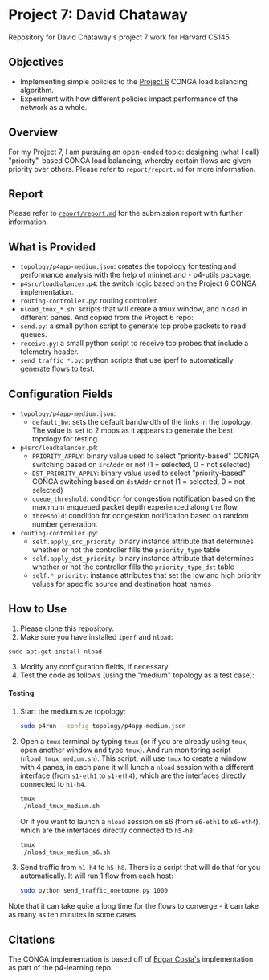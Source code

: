 # Project 7: David Chataway
Repository for David Chataway's project 7 work for Harvard CS145.

## Objectives
- Implementing simple policies to the [Project 6](https://github.com/Harvard-CS145/cs145-21-project6-dchataway) CONGA load balancing algorithm.
- Experiment with how different policies impact performance of the network as a whole.

## Overview
For my Project 7, I am pursuing an open-ended topic: designing (what I call) "priority"-based CONGA load balancing, whereby certain flows are given priority over others. Please refer to `report/report.md` for more information.

## Report
Please refer to [`report/report.md`](https://github.com/dchataway/cs145-21-project7-dchataway/blob/main/report/report.md) for the submission report with further information.

## What is Provided
- `topology/p4app-medium.json`: creates the topology for testing and performance analysis with the help of mininet and - p4-utils package.
- `p4src/loadbalancer.p4`: the switch logic based on the Project 6 CONGA implementation.
- `routing-controller.py`: routing controller.
- `nload_tmux_*.sh`: scripts that will create a tmux window, and nload in different panes.
And copied from the Project 6 repo: 
- `send.py`: a small python script to generate tcp probe packets to read queues.
- `receive.py`: a small python script to receive tcp probes that include a telemetry header.
- `send_traffic_*.py`: python scripts that use iperf to automatically generate flows to test.

## Configuration Fields
* `topology/p4app-medium.json`:
    * `default_bw`: sets the default bandwidth of the links in the topology. The value is set to 2 mbps as it appears to generate the best topology for testing.
*  `p4src/loadbalancer.p4`:
    * `PRIORITY_APPLY`: binary value used to select "priority-based" CONGA switching based on `srcAddr` or not (1 = selected, 0 = not selected)
    * `DST_PRIORITY_APPLY`: binary value used to select "priority-based" CONGA switching based on `dstAddr` or not (1 = selected, 0 = not selected)
    * `queue_threshold`: condition for congestion notification based on the maximum enqueued packet depth experienced along the flow.
    * `threshold`: condition for congestion notification based on random number generation.
* `routing-controller.py`:
    * `self.apply_src_priority`: binary instance attribute that determines whether or not the controller fills the `priority_type` table
    * `self.apply_dst_priority`: binary instance attribute that determines whether or not the controller fills the `priority_type_dst` table
    * `self.*_priority`: instance attributes that set the low and high priority values for specific source and destination host names 

## How to Use
1. Please clone this repository.
2. Make sure you have installed `iperf` and `nload`: 
```
sudo apt-get install nload
```
3. Modify any configuration fields, if necessary.
4. Test the code as follows (using the "medium" topology as a test case):

#### Testing

1. Start the medium size topology:

   ```bash
   sudo p4run --config topology/p4app-medium.json
   ```

2. Open a `tmux` terminal by typing `tmux` (or if you are already using `tmux`, open another window and type `tmux`). And run monitoring script (`nload_tmux_medium.sh`). This script, will use `tmux` to create a window
with 4 panes, in each pane it will lunch a `nload` session with a different interface (from `s1-eth1` to `s1-eth4`), which are the interfaces directly connected to `h1-h4`.

   ```bash
   tmux
   ./nload_tmux_medium.sh
   ```
    Or if you want to launch a `nload` session on s6 (from `s6-eth1` to `s6-eth4`), which are the interfaces directly connected to `h5-h8`:
   ```bash
   tmux
   ./nload_tmux_medium_s6.sh
   ```

3. Send traffic from `h1-h4` to `h5-h8`. There is a script that will do that for you automatically. It will run 1 flow from each host:

   ```bash
   sudo python send_traffic_onetoone.py 1000
   ```
Note that it can take quite a long time for the flows to converge - it can take as many as ten minutes in some cases.

## Citations
The CONGA implementation is based off of [Edgar Costa's](https://github.com/nsg-ethz/p4-learning/tree/master/exercises/10-Congestion_Aware_Load_Balancing/solution) implementation as part of the p4-learning repo.
